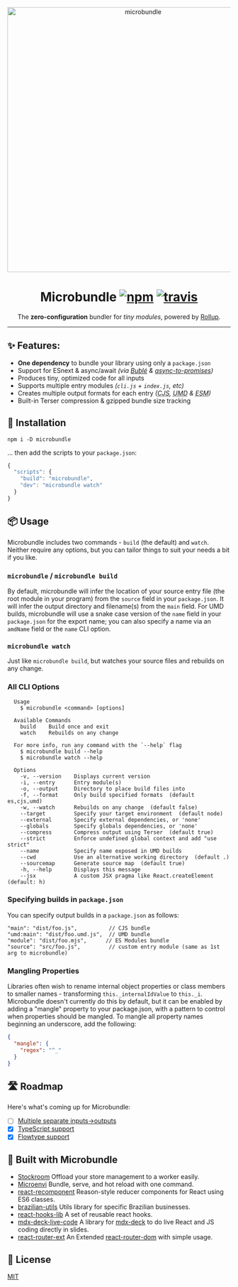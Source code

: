 <p align="center">
  <img src="https://i.imgur.com/LMEgZMh.gif" width="597" alt="microbundle">
</p>
<h1 align="center">
	Microbundle
	<a href="https://www.npmjs.org/package/microbundle"><img src="https://img.shields.io/npm/v/microbundle.svg?style=flat" alt="npm"></a> <a href="https://travis-ci.org/developit/microbundle"><img src="https://travis-ci.org/developit/microbundle.svg?branch=master" alt="travis"></a>
</h1>
<p align="center">The <strong>zero-configuration</strong> bundler for <em>tiny modules</em>, powered by <a href="https://github.com/rollup/rollup">Rollup</a>.</p>

---

## ✨ Features:

- **One dependency** to bundle your library using only a `package.json`
- Support for ESnext & async/await _(via [Bublé] & [async-to-promises])_
- Produces tiny, optimized code for all inputs
- Supports multiple entry modules _(`cli.js` + `index.js`, etc)_
- Creates multiple output formats for each entry _(<abbr title="CommonJS (node)">CJS</abbr>, <abbr title="Universal Module Definition">UMD</abbr> & <abbr title="ECMAScript Modules">ESM</abbr>)_
- Built-in Terser compression & gzipped bundle size tracking

## 🔧 Installation

`npm i -D microbundle`

... then add the scripts to your `package.json`:

```js
{
  "scripts": {
    "build": "microbundle",
    "dev": "microbundle watch"
  }
}
```

## 📦 Usage

Microbundle includes two commands - `build` (the default) and `watch`. Neither require any options, but you can tailor things to suit your needs a bit if you like.

### `microbundle` / `microbundle build`

By default, microbundle will infer the location of your source entry file
(the root module in your program) from the `source` field in your `package.json`. It will infer the output directory and filename(s) from the `main` field. For UMD builds, microbundle will use a snake case version of the `name` field in your `package.json` for the export name; you can also specify a name via an `amdName` field or the `name` CLI option.

### `microbundle watch`

Just like `microbundle build`, but watches your source files and rebuilds on any change.

### All CLI Options

```
  Usage
    $ microbundle <command> [options]

  Available Commands
    build    Build once and exit
    watch    Rebuilds on any change

  For more info, run any command with the `--help` flag
    $ microbundle build --help
    $ microbundle watch --help

  Options
    -v, --version    Displays current version
    -i, --entry      Entry module(s)
    -o, --output     Directory to place build files into
    -f, --format     Only build specified formats  (default es,cjs,umd)
    -w, --watch      Rebuilds on any change  (default false)
    --target         Specify your target environment  (default node)
    --external       Specify external dependencies, or 'none'
    --globals        Specify globals dependencies, or 'none'
    --compress       Compress output using Terser  (default true)
    --strict         Enforce undefined global context and add "use strict"
    --name           Specify name exposed in UMD builds
    --cwd            Use an alternative working directory  (default .)
    --sourcemap      Generate source map  (default true)
    -h, --help       Displays this message
    --jsx            A custom JSX pragma like React.createElement (default: h)
```

### Specifying builds in `package.json`

You can specify output builds in a `package.json` as follows:

```
"main": "dist/foo.js",          // CJS bundle
"umd:main": "dist/foo.umd.js",  // UMD bundle
"module": "dist/foo.mjs",      // ES Modules bundle
"source": "src/foo.js",         // custom entry module (same as 1st arg to microbundle)
```

### Mangling Properties

Libraries often wish to rename internal object properties or class members to smaller names - transforming `this._internalIdValue` to `this._i`. Microbundle doesn't currently do this by default, but it can be enabled by adding a "mangle" property to your package.json, with a pattern to control when properties should be mangled. To mangle all property names beginning an underscore, add the following:

```json
{
  "mangle": {
    "regex": "^_"
  }
}
```

## 🛣 Roadmap

Here's what's coming up for Microbundle:

- [ ] [Multiple separate inputs->outputs](https://github.com/developit/microbundle/issues/50)
- [x] [TypeScript support](https://github.com/developit/microbundle/issues/5)
- [x] [Flowtype support](https://github.com/developit/microbundle/issues/5#issuecomment-351075881)

## 🔨 Built with Microbundle

- [Stockroom](https://github.com/developit/stockroom) Offload your store management to a worker easily.
- [Microenvi](https://github.com/fwilkerson/microenvi) Bundle, serve, and hot reload with one command.
- [react-recomponent](https://github.com/philipp-spiess/react-recomponent) Reason-style reducer components for React using ES6 classes.
- [brazilian-utils](https://github.com/brazilian-utils/brazilian-utils) Utils library for specific Brazilian businesses.
- [react-hooks-lib](https://github.com/beizhedenglong/react-hooks-lib) A set of reusable react hooks.
- [mdx-deck-live-code](https://github.com/JReinhold/mdx-deck-live-code) A library for [mdx-deck](https://github.com/jxnblk/mdx-deck) to do live React and JS coding directly in slides.
- [react-router-ext](https://github.com/ri7nz/react-router-ext) An Extended [react-router-dom](https://github.com/ReactTraining/react-router/tree/master/packages/react-router-dom) with simple usage.

## 🥂 License

[MIT](https://oss.ninja/mit/developit/)

[rollup]: https://github.com/rollup/rollup
[bublé]: https://github.com/Rich-Harris/buble
[async-to-promises]: https://github.com/rpetrich/babel-plugin-transform-async-to-promises
